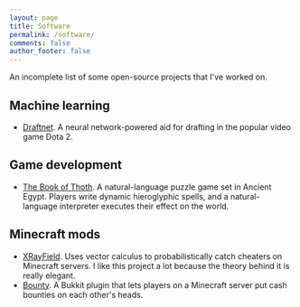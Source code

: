 ```yaml
---
layout: page
title: Software
permalink: /software/
comments: false
author_footer: false
---
```


An incomplete list of some open-source projects that I've worked on.

## Machine learning
* [Draftnet](http://draftnet.herokuapp.com/). A neural network-powered aid for drafting in the popular video game Dota 2.

## Game development
* [The Book of Thoth](http://snorridev.github.io/thoth/). A natural-language puzzle game set in Ancient Egypt. Players write dynamic hieroglyphic spells, and a natural-language interpreter executes their effect on the world.

## Minecraft mods
* [XRayField](https://www.google.com/search?q=xrayfield+bukkit&oq=xrayfield+bukkit&aqs=chrome..69i57j69i60.2230j0j7&sourceid=chrome&ie=UTF-8). Uses vector calculus to probabilistically catch cheaters on Minecraft servers. I like this project a lot because the theory behind it is really elegant.
* [Bounty](https://dev.bukkit.org/projects/bounty-snorri). A Bukkit plugin that lets players on a Minecraft server put cash bounties on each other's heads.
